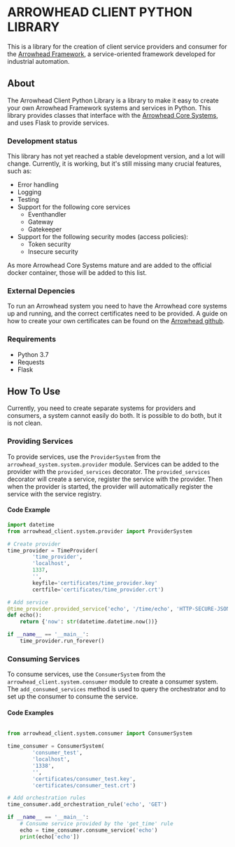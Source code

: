 # ARROWHEAD CLIENT PYTHON LIBRARY
This is a library for the creation of client service providers and consumer for the [Arrowhead Framework](www.arrowhead.eu), a service-oriented framework developed for industrial automation.

## About
The Arrowhead Client Python Library is a library to make it easy to create your own Arrowhead Framework systems and services in Python.
This library provides classes that interface with the [Arrowhead Core Systems](https://github.com/arrowhead-f/core-java-spring), and uses Flask to provide services.

### Development status
This library has not yet reached a stable development version, and a lot will change.
Currently, it is working, but it's still missing many crucial features, such as:
 - Error handling
 - Logging
 - Testing
 - Support for the following core services
   - Eventhandler
   - Gateway
   - Gatekeeper
 - Support for the following security modes (access policies):
   - Token security
   - Insecure security

As more Arrowhead Core Systems mature and are added to the official docker container, those will be added to this list.

### External Depencies
To run an Arrowhead system you need to have the Arrowhead core systems up and running, and the correct certificates need to be provided.
A guide on how to create your own certificates can be found on the [Arrowhead github](https://github.com/arrowhead-f/core-java-spring/blob/master/documentation/certificates/create_client_certificate.pdf).

### Requirements
 - Python 3.7
 - Requests
 - Flask

## How To Use
Currently, you need to create separate systems for providers and consumers, a system cannot easily do both.
It is possible to do both, but it is not clean.

### Providing Services
To provide services, use the `ProviderSystem` from the `arrowhead_system.system.provider` module.
Services can be added to the provider  with the `provided_services` decorator.
The `provided_services` decorator will create a service, register the service with the provider. 
Then when the provider is started, the provider will automatically register the service with the service registry.

#### Code Example
```python
import datetime
from arrowhead_client.system.provider import ProviderSystem

# Create provider
time_provider = TimeProvider(
		'time_provider',
		'localhost',
		1337,
		'',
		keyfile='certificates/time_provider.key'
		certfile='certificates/time_provider.crt')

# Add service
@time_provider.provided_service('echo', '/time/echo', 'HTTP-SECURE-JSON', 'GET')
def echo():
	return {'now': str(datetime.datetime.now())}

if __name__ == '__main__':
	time_provider.run_forever()

```

### Consuming Services
To consume services, use the `ConsumerSystem` from the `arrowhead_client.system.consumer` module to create a consumer system.
The `add_consumed_services` method is used to query the orchestrator and to set up the consumer to consume the service.

#### Code Examples
```python

from arrowhead_client.system.consumer import ConsumerSystem

time_consumer = ConsumerSystem(
		'consumer_test',
		'localhost',
        '1338',
        '',
        'certificates/consumer_test.key',
        'certificates/consumer_test.crt')

# Add orchestration rules
time_consumer.add_orchestration_rule('echo', 'GET')

if __name__ == '__main__':
    # Consume service provided by the 'get_time' rule
    echo = time_consumer.consume_service('echo')
    print(echo['echo'])

```

